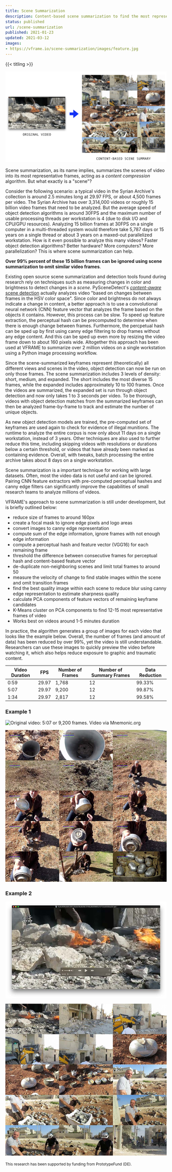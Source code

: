 ```yaml
---
title: Scene Summarization
description: Content-based scene summarization to find the most representative frames in videos
status: published
url: /scene-summarization
published: 2021-01-23
updated: 2021-03-12
images:
- https://vframe.io/scene-summarization/images/feature.jpg
---
```


{{< titling >}}

![Example video containing cluster munition via Mnemonic.org](images/feature.jpg)

Scene summarization, as its name implies, summarizes the scenes of video into its most representative frames, acting as a *content compression* algorithm. But what exactly is a "scene"?

Consider the following scenario: a typical video in the Syrian Archive's collection is around 2.5 minutes long at 29.97 FPS, or about 4,500 frames per video. The Syrian Archive has over 3,314,000 videos or roughly 15 billion video frames that need to be analyzed. But the average speed of object detection algorithms is around 30FPS and the maximum number of usable processing threads per workstation is 4 (due to disk I/O and CPU/GPU resources). Analyzing 15 billion frames at 30FPS on a single computer in a multi-threaded system would therefore take 5,787 days or 15 years on a single thread or about 3 years on a maxed-out parallelized workstation. How is it even possible to analyze this many videos? Faster object detection algorithms? Better hardware? More computers? More parallelization? This is where scene summarization can help.

**Over 99% percent of these 15 billion frames can be ignored using scene summarization to omit similar video frames**.

Existing open source scene summarization and detection tools found during research rely on techniques such as measuring changes in color and brightness to detect changes in a *scene*. PySceneDetect's [*content-aware* scene detection](https://pyscenedetect.readthedocs.io/en/latest/features/#features-in-current-release) actually analyzes video "based on changes between frames in the HSV color space". Since color and brightness do not always indicate a change in content, a better approach is to use a convolutional neural network (CNN) feature vector that analyzes the frame based on the objects it contains. However, this process can be slow. To speed up feature extraction, the perceptual hash can be precomputed to determine when there is enough change between frames. Furthermore, the percpetual hash can be sped up by first using canny edge filtering to drop frames without any edge content. And this can be sped up even more by resizing the video frame down to about 160 pixels wide. Altogether this approach has been used at VFRAME to summarize over 2 million videos on a single workstation using a Python image processing workflow.

Since the scene-summarized keyframes represent (theoretically) all different views and scenes in the video, object detection can now be run on only those frames. The scene summarization includes 3 levels of density: short, medium, and expanded. The short includes the most diverse 15 frames, while the expanded includes approximately 10 to 100 frames. Once the videos are summarized, the expanded set is run through object detection and now only takes 1 to 3 seconds per video. To be thorough, videos with object detection matches from the summarized keyframes can then be analyzed frame-by-frame to track and estimate the number of unique objects.

As new object detection models are trained, the pre-computed set of keyframes are used again to check for evidence of illegal munitions. The runtime to analyze the entire corpus is now only about 11 days on a single workstation, instead of 3 years. Other techniques are also used to further reduce this time, including skipping videos with resolutions or durations below a certain threshold, or videos that have already been marked as containing evidence. Overall, with tweaks, batch processing the entire archive takes about 8 days on a single workstation.

Scene summarization is a important technique for working with large datasets. Often, most the video data is not useful and can be ignored. Pairing CNN feature extractors with pre-computed perceptual hashes and canny edge filters can significantly improve the capabilities of small research teams to analyze millions of videos. 

VFRAME's approach to scene summarization is still under development, but is briefly outlined below:

- reduce size of frames to around 160px
- create a focal mask to ignore edge pixels and logo areas
- convert images to canny edge representation
- compute sum of the edge information, ignore frames with not enough edge information
- compute a perceptual hash and feature vector (VGG16) for each remaining frame
- threshold the difference between consecutive frames for perceptual hash and content-based feature vector
- de-duplicate non-neighboring scenes and limit total frames to around 50
- measure the velocity of change to find stable images within the scene and omit transition frames
- find the best quality image within each scene to reduce blur using canny edge representation to estimate sharpness quality
- calculate PCA components of feature vectors of remaining keyframe candidates
- K-Means cluster on PCA components to find 12-15 most representative frames of video
- Works best on videos around 1-5 minutes duration

In practice, the algorithm generates a group of images for each video that looks like the example below. Overall, the number of frames (and amount of data) has been reduced by over 99%, yet the video is still understandable. Researchers can use these images to quickly preview the video before watching it, which also helps reduce exposure to graphic and traumatic content.

| Video Duration | FPS | Number of Frames |Number of Summary Frames | Data Reduction |
| --- | --- |--- | --- | --- |
| 0:59 | 29.97 | 1,768 | 12 | 99.33% |
| 5:07 | 29.97 | 9,200 | 12 | 99.87% |
| 1:34 | 29.97 | 2,817 | 12 | 99.58% |


### Example 1

![Original video: 5:07 or 9,200 frames. Video via Mnemonic.org](images/frame_2.jp)

![The 12 most representative frames of the video. Video via Mnemonic.org](images/frames_2.jpg)

### Example 2

![Original video: 1:34 or 2,817 frames. Video via Mnemonic.org](images/frame_3.jpg)

![The 12 most representative frames of the video. Video via Mnemonic.org](images/frames_3.jpg)

<small>This research has been supported by funding from PrototypeFund (DE).</small>
